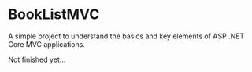 # BookListMVC
A simple project to understand the basics and key elements of ASP .NET Core MVC applications.

Not finished yet...

